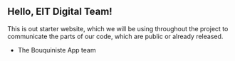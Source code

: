 ## Hello, EIT Digital Team!

This is out starter website, which we will be using throughout the project to communicate the parts of our code, which are public or already released.  

- The Bouquiniste App team

